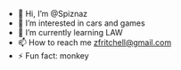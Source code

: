 - 👋 Hi, I’m @Spiznaz
- 👀 I’m interested in cars and games
- 🌱 I’m currently learning LAW
- 📫 How to reach me zfritchell@gmail.com
- ⚡ Fun fact: monkey
